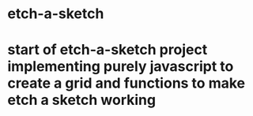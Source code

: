 # etch-a-sketch

# start of etch-a-sketch project implementing purely javascript to create a grid and functions to make etch a sketch working

